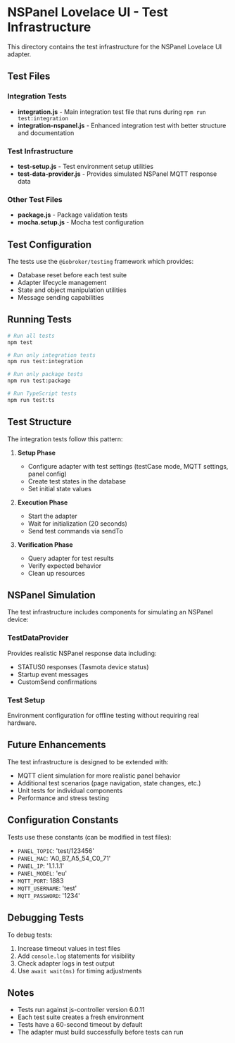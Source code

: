 # NSPanel Lovelace UI - Test Infrastructure

This directory contains the test infrastructure for the NSPanel Lovelace UI adapter.

## Test Files

### Integration Tests
- **integration.js** - Main integration test file that runs during `npm run test:integration`
- **integration-nspanel.js** - Enhanced integration test with better structure and documentation

### Test Infrastructure
- **test-setup.js** - Test environment setup utilities
- **test-data-provider.js** - Provides simulated NSPanel MQTT response data

### Other Test Files
- **package.js** - Package validation tests
- **mocha.setup.js** - Mocha test configuration

## Test Configuration

The tests use the `@iobroker/testing` framework which provides:
- Database reset before each test suite
- Adapter lifecycle management
- State and object manipulation utilities
- Message sending capabilities

## Running Tests

```bash
# Run all tests
npm test

# Run only integration tests
npm run test:integration

# Run only package tests
npm run test:package

# Run TypeScript tests
npm run test:ts
```

## Test Structure

The integration tests follow this pattern:

1. **Setup Phase**
   - Configure adapter with test settings (testCase mode, MQTT settings, panel config)
   - Create test states in the database
   - Set initial state values

2. **Execution Phase**
   - Start the adapter
   - Wait for initialization (20 seconds)
   - Send test commands via sendTo

3. **Verification Phase**
   - Query adapter for test results
   - Verify expected behavior
   - Clean up resources

## NSPanel Simulation

The test infrastructure includes components for simulating an NSPanel device:

### TestDataProvider
Provides realistic NSPanel response data including:
- STATUS0 responses (Tasmota device status)
- Startup event messages
- CustomSend confirmations

### Test Setup
Environment configuration for offline testing without requiring real hardware.

## Future Enhancements

The test infrastructure is designed to be extended with:
- MQTT client simulation for more realistic panel behavior
- Additional test scenarios (page navigation, state changes, etc.)
- Unit tests for individual components
- Performance and stress testing

## Configuration Constants

Tests use these constants (can be modified in test files):
- `PANEL_TOPIC`: 'test/123456'
- `PANEL_MAC`: 'A0_B7_A5_54_C0_71'
- `PANEL_IP`: '1.1.1.1'
- `PANEL_MODEL`: 'eu'
- `MQTT_PORT`: 1883
- `MQTT_USERNAME`: 'test'
- `MQTT_PASSWORD`: '1234'

## Debugging Tests

To debug tests:
1. Increase timeout values in test files
2. Add `console.log` statements for visibility
3. Check adapter logs in test output
4. Use `await wait(ms)` for timing adjustments

## Notes

- Tests run against js-controller version 6.0.11
- Each test suite creates a fresh environment
- Tests have a 60-second timeout by default
- The adapter must build successfully before tests can run
